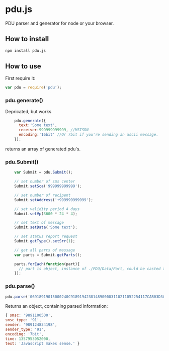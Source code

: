 # pdu.js

PDU parser and generator for node or your browser.

## How to install

```bash
npm install pdu.js
```

## How to use

First require it:
```js
var pdu = require('pdu');
```


### pdu.generate() 
Depricated, but works
```js
    pdu.generate({
      text:'Some text',
      receiver:999999999999, //MSISDN
      encoding:'16bit' //Or 7bit if you're sending an ascii message.
    });
```

returns an array of generated pdu's.

### pdu.Submit() 
```js
    var Submit = pdu.Submit();

    // set number of sms center
    Submit.setSca('999999999999');

    // set number of recipent
    Submit.setAddress('+999999999999');

    // set validity period 4 days
    Submit.setVp(3600 * 24 * 4);

    // set text of message
    Submit.setData('Some text');

    // set status report request
    Submit.getType().setSrr(1);

    // get all parts of message
    var parts = Submit.getParts();

    parts.forEach(function(part){
      // part is object, instance of ./PDU/Data/Part, could be casted to string like ('' + part) or part.toString()
    });
```

### pdu.parse()
```js
pdu.parse('06918919015000240C9189194238148900003110211052254117CAB03D3C1FCBD3703AA81D5E97E7A079D93D2FBB00');
```

Returns an object, containing parsed information:
```js
{ smsc: '9891100500',
smsc_type: '91',
sender: '989124834198',
sender_type: '91',
encoding: '7bit',
time: 1357953952000,
text: 'Javascript makes sense.' }
```
